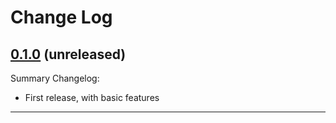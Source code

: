 # Change Log

## [0.1.0](https://github.com/smartiniOnGitHub/fastify-ldap-client/releases/tag/0.1.0) (unreleased)
Summary Changelog:
- First release, with basic features

----
